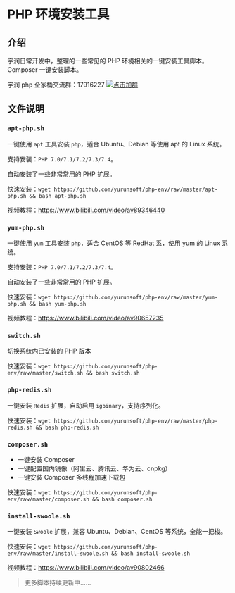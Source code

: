 # PHP 环境安装工具

## 介绍

宇润日常开发中，整理的一些常见的 PHP 环境相关的一键安装工具脚本。Composer 一键安装脚本。

宇润 php 全家桶交流群：17916227 [![点击加群](https://pub.idqqimg.com/wpa/images/group.png "点击加群")](https://jq.qq.com/?_wv=1027&k=5wXf4Zq)

## 文件说明

### `apt-php.sh`

一键使用 `apt` 工具安装 `php`，适合 Ubuntu、Debian 等使用 apt 的 Linux 系统。

支持安装：`PHP 7.0/7.1/7.2/7.3/7.4`。

自动安装了一些非常常用的 PHP 扩展。

快速安装：`wget https://github.com/yurunsoft/php-env/raw/master/apt-php.sh && bash apt-php.sh`

视频教程：<https://www.bilibili.com/video/av89346440>

### `yum-php.sh`

一键使用 `yum` 工具安装 `php`，适合 CentOS 等 RedHat 系，使用 yum 的 Linux 系统。

支持安装：`PHP 7.0/7.1/7.2/7.3/7.4`。

自动安装了一些非常常用的 PHP 扩展。

快速安装：`wget https://github.com/yurunsoft/php-env/raw/master/yum-php.sh && bash yum-php.sh`

视频教程：<https://www.bilibili.com/video/av90657235>

### `switch.sh`

切换系统内已安装的 PHP 版本

快速安装：`wget https://github.com/yurunsoft/php-env/raw/master/switch.sh && bash switch.sh`

### `php-redis.sh`

一键安装 `Redis` 扩展，自动启用 `igbinary`，支持序列化。

快速安装：`wget https://github.com/yurunsoft/php-env/raw/master/php-redis.sh && bash php-redis.sh`

### `composer.sh`

* 一键安装 Composer
* 一键配置国内镜像（阿里云、腾讯云、华为云、cnpkg）
* 一键安装 Composer 多线程加速下载包

快速安装：`wget https://github.com/yurunsoft/php-env/raw/master/composer.sh && bash composer.sh`

### `install-swoole.sh`

一键安装 `Swoole` 扩展，兼容 Ubuntu、Debian、CentOS 等系统，全能一把梭。

快速安装：`wget https://github.com/yurunsoft/php-env/raw/master/install-swoole.sh && bash install-swoole.sh`

视频教程：<https://www.bilibili.com/video/av90802466>

> 更多脚本持续更新中……

